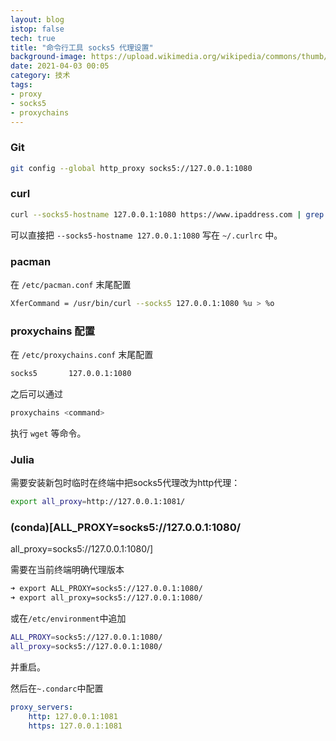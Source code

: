 ```yaml
---
layout: blog
istop: false
tech: true
title: "命令行工具 socks5 代理设置"
background-image: https://upload.wikimedia.org/wikipedia/commons/thumb/3/35/Tux.svg/225px-Tux.svg.png
date: 2021-04-03 00:05
category: 技术
tags:
- proxy
- socks5
- proxychains
---
```


### Git

```bash
git config --global http_proxy socks5://127.0.0.1:1080
```

### curl

```bash
curl --socks5-hostname 127.0.0.1:1080 https://www.ipaddress.com | grep "My IPv4"
```

可以直接把 ` --socks5-hostname 127.0.0.1:1080 ` 写在 `~/.curlrc` 中。

### pacman

在 `/etc/pacman.conf` 末尾配置

```bash
XferCommand = /usr/bin/curl --socks5 127.0.0.1:1080 %u > %o
```

### proxychains 配置

在 `/etc/proxychains.conf` 末尾配置

```bash
socks5       127.0.0.1:1080
```

之后可以通过

```bash
proxychains <command>
```

执行 `wget` 等命令。

### Julia

需要安装新包时临时在终端中把socks5代理改为http代理：

```bash
export all_proxy=http://127.0.0.1:1081/
```

### (conda)[ALL_PROXY=socks5://127.0.0.1:1080/
all_proxy=socks5://127.0.0.1:1080/]

需要在当前终端明确代理版本
```bash
➜ export ALL_PROXY=socks5://127.0.0.1:1080/
➜ export all_proxy=socks5://127.0.0.1:1080/
```

或在`/etc/environment`中追加
```bash
ALL_PROXY=socks5://127.0.0.1:1080/
all_proxy=socks5://127.0.0.1:1080/
```
并重启。

然后在`~.condarc`中配置
```yaml
proxy_servers:
    http: 127.0.0.1:1081
    https: 127.0.0.1:1081
```
